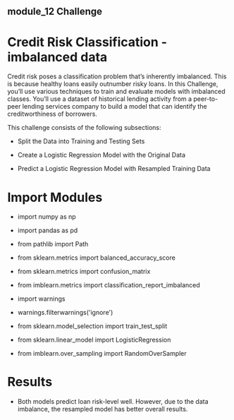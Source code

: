 ## module_12 Challenge

# Credit Risk Classification - imbalanced data

Credit risk poses a classification problem that’s inherently imbalanced. This is because healthy loans easily outnumber risky loans. In this Challenge, you’ll use various techniques to train and evaluate models with imbalanced classes. You’ll use a dataset of historical lending activity from a peer-to-peer lending services company to build a model that can identify the creditworthiness of borrowers.

This challenge consists of the following subsections:

* Split the Data into Training and Testing Sets

* Create a Logistic Regression Model with the Original Data

* Predict a Logistic Regression Model with Resampled Training Data 

# Import Modules

- import numpy as np
- import pandas as pd
- from pathlib import Path
- from sklearn.metrics import balanced_accuracy_score
- from sklearn.metrics import confusion_matrix
- from imblearn.metrics import classification_report_imbalanced

- import warnings
- warnings.filterwarnings('ignore')

- from sklearn.model_selection import train_test_split

- from sklearn.linear_model import LogisticRegression

- from imblearn.over_sampling import RandomOverSampler

# Results

- Both models predict loan risk-level well. However, due to the data imbalance, the resampled model has better overall results.